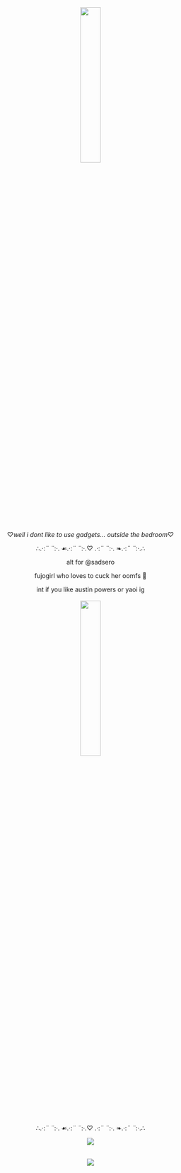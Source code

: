 <div align="center"> 

                                                            
<img width="30%" src="https://i.postimg.cc/y63xp0tx/IMG-0441.jpg"> 

♡*well i dont like to use gadgets... outside the bedroom*♡

∴.·:*¨ ¨*:·. ☙.·:*¨ ¨*:·.♡ .·:*¨ ¨*:·. ❧.·:*¨ ¨*:·.∴
 <br>
 
 alt for @sadsero 
 
 fujogirl who loves to cuck her oomfs 🫶
 
 
 int if you like austin powers or yaoi ig  
<br>
<img width="30%" src="https://i.postimg.cc/3N69r27n/IMG-0443.jpg"> 

∴.·:*¨ ¨*:·. ☙.·:*¨ ¨*:·.♡ .·:*¨ ¨*:·. ❧.·:*¨ ¨*:·.∴

<img src="https://www.last.fm/user/sadsero">

<br>![](https://komarev.com/ghpvc/?username=sadser0&label=visitors+++&color=2d2f59)
<br>



 

 </div>
























</div>
